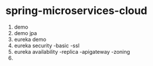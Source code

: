 # spring-microservices-cloud

1. demo
2. demo jpa
3. eureka demo
4. eureka security
	-basic
	-ssl
5. eureka availability
	-replica
	-apigateway
	-zoning
6.